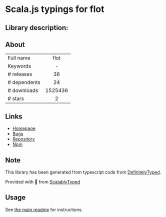 
# Scala.js typings for flot


## Library description:
## About ##

|                    |                 |
| ------------------ | :-------------: |
| Full name          | flot |
| Keywords           | - |
| # releases         | 36 |
| # dependents       | 24 |
| # downloads        | 1525436 |
| # stars            | 2 |

## Links
- [Homepage](https://github.com/flot/flot#readme)
- [Bugs](https://github.com/flot/flot/issues)
- [Repository](https://github.com/flot/flot)
- [Npm](https://www.npmjs.com/package/flot)
    


## Note
This library has been generated from typescript code from [DefinitelyTyped](https://definitelytyped.org).

Provided with :purple_heart: from [ScalablyTyped](https://github.com/oyvindberg/ScalablyTyped)

## Usage
See [the main readme](../../readme.md) for instructions.


